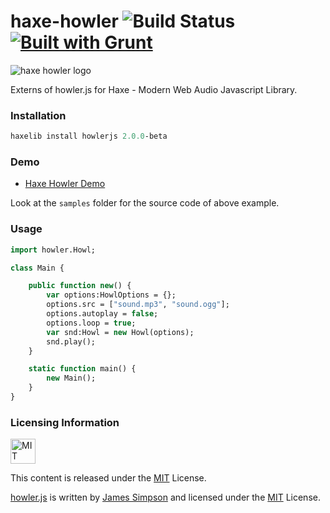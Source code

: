 haxe-howler ![Build Status](https://travis-ci.org/adireddy/haxe-howler.svg?branch=master) [![Built with Grunt](https://cdn.gruntjs.com/builtwith.png)](http://gruntjs.com/)
=========

![haxe howler logo](https://raw.githubusercontent.com/adireddy/haxe-howler/master/logo.png)

Externs of howler.js for Haxe - Modern Web Audio Javascript Library.

### Installation ###

```haxe
haxelib install howlerjs 2.0.0-beta
```

### Demo ###

* [Haxe Howler Demo](http://adireddy.github.io/demos/haxe-howler/)

Look at the `samples` folder for the source code of above example.

### Usage ###

```haxe
import howler.Howl;

class Main {

    public function new() {
		var options:HowlOptions = {};
		options.src = ["sound.mp3", "sound.ogg"];
		options.autoplay = false;
		options.loop = true;
		var snd:Howl = new Howl(options);
		snd.play();
    }

    static function main() {
		new Main();
    }
}

```
### Licensing Information ###

<a rel="license" href="http://opensource.org/licenses/MIT">
<img alt="MIT license" height="40" src="http://upload.wikimedia.org/wikipedia/commons/c/c3/License_icon-mit.svg" /></a>

This content is released under the [MIT](http://opensource.org/licenses/MIT) License.

[howler.js](https://github.com/goldfire/howler.js) is written by [James Simpson](http://goldfirestudios.com/blog/104/howler.js-Modern-Web-Audio-Javascript-Library) and licensed under the [MIT](http://opensource.org/licenses/MIT) License.
